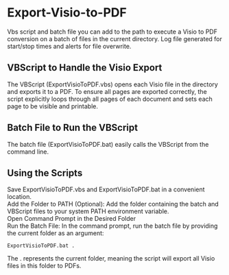# Export-Visio-to-PDF
Vbs script and batch file you can add to the path to execute a Visio to PDF conversion on a batch of files in the current directory. Log file generated for start/stop times and alerts for file overwrite.

## **VBScript to Handle the Visio Export**<br/>
The VBScript (ExportVisioToPDF.vbs) opens each Visio file in the directory and exports it to a PDF. To ensure all pages are exported correctly, the script explicitly loops through all pages of each document and sets each page to be visible and printable.

## **Batch File to Run the VBScript**<br/>
The batch file (ExportVisioToPDF.bat) easily calls the VBScript from the command line.<br/>

## **Using the Scripts**<br/>
Save ExportVisioToPDF.vbs and ExportVisioToPDF.bat in a convenient location.<br/>
Add the Folder to PATH (Optional): Add the folder containing the batch and VBScript files to your system PATH environment variable.<br/>
Open Command Prompt in the Desired Folder<br/>
Run the Batch File: In the command prompt, run the batch file by providing the current folder as an argument:<br/>
```
ExportVisioToPDF.bat .
```
The . represents the current folder, meaning the script will export all Visio files in this folder to PDFs.<br/>
